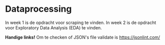 # Dataprocessing

In week 1 is de opdracht voor scraping te vinden.
In week 2 is de opdracht voor Exploratory Data Analysis (EDA) te vinden.

<b>Handige links!</b>
Om te checken of JSON's file validate is
https://jsonlint.com/
